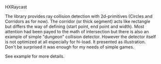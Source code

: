 HXRaycast

The library provides ray collision detection with 2d-primitives (Circles and Corridors as for now). 
The corridor (or thick segment) acts like rectangle but differs the way of defining (start point, end point and width).
Most attention had been payed to the math of intersection but there is also an example
 of simple "dungeon" collision detector. However the detector itself is not optimized at all
especially for hi-load. It presented as illustration. Don't be surprised it was enough for my needs of simple games.

See example for more details.